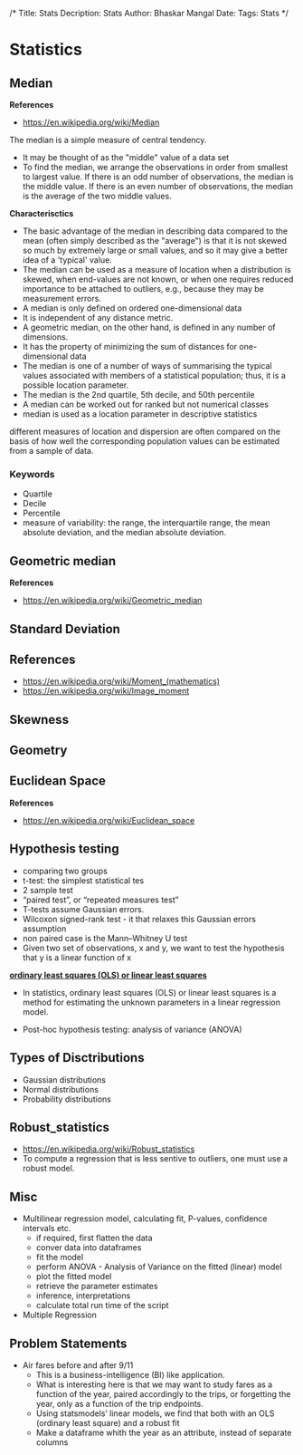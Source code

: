 /*
Title: Stats
Decription: Stats
Author: Bhaskar Mangal
Date: 
Tags: Stats
*/

# Statistics

## Median
**References**
- https://en.wikipedia.org/wiki/Median

The median is a simple measure of central tendency.
* It may be thought of as the "middle" value of a data set
* To find the median, we arrange the observations in order from smallest to largest value. If there is an odd number of observations, the median is the middle value. If there is an even number of observations, the median is the average of the two middle values.

**Characterisctics**
* The basic advantage of the median in describing data compared to the mean (often simply described as the "average") is that it is not skewed so much by extremely large or small values, and so it may give a better idea of a 'typical' value. 
* The median can be used as a measure of location when a distribution is skewed, when end-values are not known, or when one requires reduced importance to be attached to outliers, e.g., because they may be measurement errors.
* A median is only defined on ordered one-dimensional data
* It is independent of any distance metric.
* A geometric median, on the other hand, is defined in any number of dimensions.
* It has the property of minimizing the sum of distances for one-dimensional data
* The median is one of a number of ways of summarising the typical values associated with members of a statistical population; thus, it is a possible location parameter.
* The median is the 2nd quartile, 5th decile, and 50th percentile
* A median can be worked out for ranked but not numerical classes
* median is used as a location parameter in descriptive statistics

different measures of location and dispersion are often compared on the basis of how well the corresponding population values can be estimated from a sample of data. 
### Keywords
* Quartile
* Decile
* Percentile
* measure of variability: the range, the interquartile range, the mean absolute deviation, and the median absolute deviation.

## Geometric median
**References**
- https://en.wikipedia.org/wiki/Geometric_median

## Standard Deviation

## References
* https://en.wikipedia.org/wiki/Moment_(mathematics)
* https://en.wikipedia.org/wiki/Image_moment

## Skewness 

## Geometry

## Euclidean Space
**References**
- https://en.wikipedia.org/wiki/Euclidean_space


## Hypothesis testing
- comparing two groups
- t-test: the simplest statistical tes
- 2 sample test
- “paired test”, or “repeated measures test”
- T-tests assume Gaussian errors.
- Wilcoxon signed-rank test - it that relaxes this Gaussian errors assumption
- non paired case is the Mann–Whitney U test
- Given two set of observations, x and y, we want to test the hypothesis that y is a linear function of x

**[ordinary least squares (OLS) or linear least squares](https://en.wikipedia.org/wiki/Ordinary_least_squares)**
- In statistics, ordinary least squares (OLS) or linear least squares is a method for estimating the unknown parameters in a linear regression model.

- Post-hoc hypothesis testing: analysis of variance (ANOVA)

## Types of Disctributions
- Gaussian distributions
- Normal distributions
- Probability distributions


## Robust_statistics
- https://en.wikipedia.org/wiki/Robust_statistics
- To compute a regression that is less sentive to outliers, one must use a robust model.


## Misc
* Multilinear regression model, calculating fit, P-values, confidence intervals etc.
	- if required, first flatten the data
	- conver data into dataframes
	- fit the model
	- perform ANOVA - Analysis of Variance on the fitted (linear) model
	- plot the fitted model
	- retrieve the parameter estimates
	- inference, interpretations
	- calculate total run time of the script
* Multiple Regression


## Problem Statements
* Air fares before and after 9/11
	- This is a business-intelligence (BI) like application.
	- What is interesting here is that we may want to study fares as a function of the year, paired accordingly to the trips, or forgetting the year, only as a function of the trip endpoints.
	* Using statsmodels’ linear models, we find that both with an OLS (ordinary least square) and a robust fit
	* Make a dataframe whith the year as an attribute, instead of separate columns